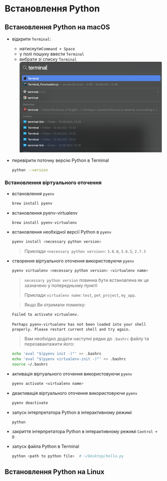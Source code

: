# Встановлення Python

## Встановлення Python на macOS

- відкрити `Terminal`:
  - натиснути`Command + Space`
  - у полі пошуку ввести `Terminal`
  - вибрати зі списку `Terminal`
  ![Find Terminal](images/find_terminal.png)

- перевірити поточну версію Python в Terminal
    ```bash
    python --version
    ```

### Встановлення віртуального оточення
- встановлення `pyenv`
    ```bash
    brew install pyenv
    ```
- встановлення pyenv-virtualenv
    ```bash
    brew install pyenv-virtualenv
    ```

- встановлення необхідної версії Python в `pyenv`
    ```bash
    pyenv install <necessary python version> 
    ```
    > Приклади `<necessary python version>`: `3.8.0`, `3.6.5`, `2.7.3`

- створення віртуального оточення використовуючи `pyenv`
    ```bash
    pyenv virtualenv <necessary python version> <virtualenv name>
    ```
    >`necessary python version` повинна бути встановлена як це зазначено у попередньому пункті
    >
    >Приклади `virtualenv name`: `test`, `pet_project`, `my_app`.
    
    >Якщо Ви отримали помилку:
    ```
    Failed to activate virtualenv.
    
    Perhaps pyenv-virtualenv has not been loaded into your shell properly. Please restart current shell and try again.
    ```
    >Вам необхідно додати наступні рядки до `.bashrc` файлу та перезавантажити його:
    ```bash
    echo 'eval "$(pyenv init -)"' >> .bashrc
    echo 'eval "$(pyenv virtualenv-init -)"' >> .bashrc
    source ~/.bashrc
    ```

- активація віртуального оточення використовуючи `pyenv`
    ```bash
    pyenv activate <virtualenv name>
    ```

- деактивація віртуального оточення використовуючи `pyenv`
    ```bash
    pyenv deactivate 
    ```

- запуск інтерпретатора Python в інтерактивному режимі
    ```bash
    python
    ```

- закриття інтерпретатора Python в інтерактивному режимі
`Control + D`

- запуск файла Python в Terminal
    ```bash
    python <path to python file>  # ~/Desktop/hello.py
    ```

## Встановлення Python на Linux
